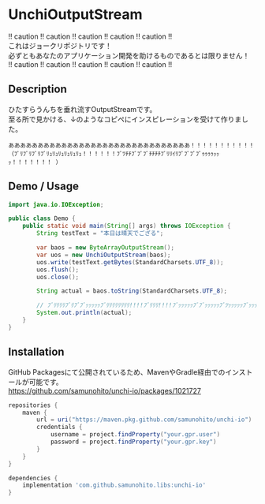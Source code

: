 # UnchiOutputStream

!! caution !! caution !! caution !! caution !! caution !!  
これはジョークリポジトリです！  
必ずともあなたのアプリケーション開発を助けるものであるとは限りません！  
!! caution !! caution !! caution !! caution !! caution !!  

## Description
ひたすらうんちを垂れ流すOutputStreamです。  
至る所で見かける、↓のようなコピペにインスピレーションを受けて作りました。

```text
あああああああああああああああああああああああああああああああ！！！！！！！！！！！（ﾌﾞﾘﾌﾞﾘﾌﾞﾘﾌﾞﾘｭﾘｭﾘｭﾘｭﾘｭﾘｭ！！！！！！ﾌﾞﾂﾁﾁﾌﾞﾌﾞﾌﾞﾁﾁﾁﾁﾌﾞﾘﾘｲﾘﾌﾞﾌﾞﾌﾞﾌﾞｩｩｩｩｯｯｯ！！！！！！！ ） 
```

## Demo / Usage

```java
import java.io.IOException;

public class Demo {
    public static void main(String[] args) throws IOException {
        String testText = "本日は晴天でござる";

        var baos = new ByteArrayOutputStream();
        var uos = new UnchiOutputStream(baos);
        uos.write(testText.getBytes(StandardCharsets.UTF_8));
        uos.flush();
        uos.close();

        String actual = baos.toString(StandardCharsets.UTF_8);

        // ﾌﾞﾘﾘﾘﾘﾌﾞﾘﾌﾞﾌﾞｯｯｯｯｯﾌﾞﾘﾘﾘﾘﾘﾘﾘﾘ!!!!ﾌﾞﾘﾘﾘ!!!!ﾌﾞｯｯｯｯｯﾌﾞﾌﾞｯｯｯｯｯﾌﾞﾂｯｯｯｯｯﾌﾞｯｯｯｯｯｯﾌﾞﾘﾘﾘﾘﾘﾘﾘﾘ!!!!!!!!!!!!
        System.out.println(actual);
    }
}
```

## Installation

GitHub Packagesにて公開されているため、MavenやGradle経由でのインストールが可能です。  
https://github.com/samunohito/unchi-io/packages/1021727

```groovy
repositories {
    maven {
        url = uri("https://maven.pkg.github.com/samunohito/unchi-io")
        credentials {
            username = project.findProperty("your.gpr.user")
            password = project.findProperty("your.gpr.key")
        }
    }
}

dependencies {
    implementation 'com.github.samunohito.libs:unchi-io'
}
```